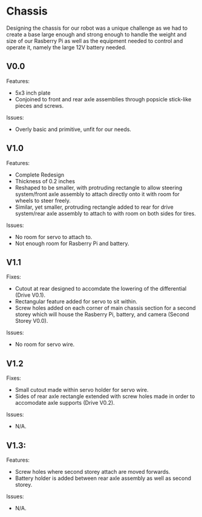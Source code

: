 # Chassis
Designing the chassis for our robot was a unique challenge as we had to create a base large enough and strong enough to handle the weight and size of our Rasberry Pi as well as the equipment needed to control and operate it, namely the large 12V battery needed.

## V0.0
Features:
  - 5x3 inch plate
  - Conjoined to front and rear axle assemblies through popsicle stick-like pieces and screws.

Issues:
  - Overly basic and primitive, unfit for our needs.
    
## V1.0
Features:
  - Complete Redesign
  - Thickness of 0.2 inches
  - Reshaped to be smaller, with protruding rectangle to allow steering system/front axle assembly to attach directly onto it with room for wheels to steer freely.
  - Similar, yet smaller, protruding rectangle added to rear for drive system/rear axle assembly to attach to with room on both sides for tires.

Issues:
  - No room for servo to attach to.
  - Not enough room for Rasberry Pi and battery.

## V1.1
Fixes:
  - Cutout at rear designed to accomdate the lowering of the differential (Drive V0.1).
  - Rectangular feature added for servo to sit within.
  - Screw holes added on each corner of main chassis section for a second storey which will house the Rasberry Pi, battery, and camera (Second Storey V0.0).

Issues:
  - No room for servo wire.

## V1.2
Fixes:
  - Small cutout made within servo holder for servo wire.
  - Sides of rear axle rectangle extended with screw holes made in order to accomodate axle supports (Drive V0.2).
    
Issues:
  - N/A.

## V1.3:
Features:
  - Screw holes where second storey attach are moved forwards.
  - Battery holder is added between rear axle assembly as well as second storey.

Issues:
  - N/A.
    
    
